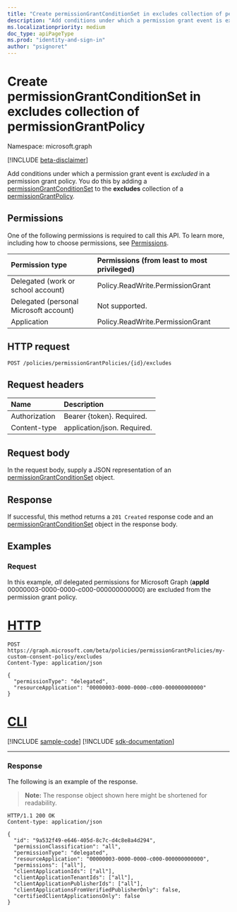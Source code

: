 ```yaml
---
title: "Create permissionGrantConditionSet in excludes collection of permissionGrantPolicy"
description: "Add conditions under which a permission grant event is excluded in a permission grant policy."
ms.localizationpriority: medium
doc_type: apiPageType
ms.prod: "identity-and-sign-in"
author: "psignoret"
---
```


# Create permissionGrantConditionSet in excludes collection of permissionGrantPolicy

Namespace: microsoft.graph

[!INCLUDE [beta-disclaimer](../../includes/beta-disclaimer.md)]

Add conditions under which a permission grant event is *excluded* in a permission grant policy. You do this by adding a [permissionGrantConditionSet](../resources/permissiongrantconditionset.md) to the **excludes** collection of a  [permissionGrantPolicy](../resources/permissionGrantPolicy.md).

## Permissions

One of the following permissions is required to call this API. To learn more, including how to choose permissions, see [Permissions](/graph/permissions-reference).

|Permission type      | Permissions (from least to most privileged)              |
|:--------------------|:---------------------------------------------------------|
|Delegated (work or school account) | Policy.ReadWrite.PermissionGrant |
|Delegated (personal Microsoft account) | Not supported.    |
|Application | Policy.ReadWrite.PermissionGrant |

## HTTP request

<!-- { "blockType": "ignored" } -->

```http
POST /policies/permissionGrantPolicies/{id}/excludes
```

## Request headers

| Name       | Description|
|:-----------|:----------|
| Authorization | Bearer {token}. Required.  |
| Content-type | application/json. Required. |

## Request body

In the request body, supply a JSON representation of an [permissionGrantConditionSet](../resources/permissiongrantconditionset.md) object.

## Response

If successful, this method returns a `201 Created` response code and an [permissionGrantConditionSet](../resources/permissiongrantconditionset.md) object in the response body.

## Examples

### Request

In this example, *all* delegated permissions for Microsoft Graph (**appId** 00000003-0000-0000-c000-000000000000) are excluded from the permission grant policy.


# [HTTP](#tab/http)
<!-- {
  "blockType": "request",
  "truncated": true,
  "name": "permissiongrantpolicy_create_excludes",
  "sampleKeys": ["my-custom-consent-policy"]
}-->

```http
POST https://graph.microsoft.com/beta/policies/permissionGrantPolicies/my-custom-consent-policy/excludes
Content-Type: application/json

{
  "permissionType": "delegated",
  "resourceApplication": "00000003-0000-0000-c000-000000000000"
}
```

# [CLI](#tab/cli)
[!INCLUDE [sample-code](../includes/snippets/cli/permissiongrantpolicy-create-excludes-cli-snippets.md)]
[!INCLUDE [sdk-documentation](../includes/snippets/snippets-sdk-documentation-link.md)]

---

### Response

The following is an example of the response.

> **Note:** The response object shown here might be shortened for readability.

<!-- {
  "blockType": "response",
  "truncated": true,
  "@odata.type": "microsoft.graph.permissionGrantConditionSet"
} -->

```http
HTTP/1.1 200 OK
Content-type: application/json

{
  "id": "9a532f49-e646-405d-8c7c-d4c8e8a4d294",
  "permissionClassification": "all",
  "permissionType": "delegated",
  "resourceApplication": "00000003-0000-0000-c000-000000000000",
  "permissions": ["all"],
  "clientApplicationIds": ["all"],
  "clientApplicationTenantIds": ["all"],
  "clientApplicationPublisherIds": ["all"],
  "clientApplicationsFromVerifiedPublisherOnly": false,
  "certifiedClientApplicationsOnly": false
}
```
